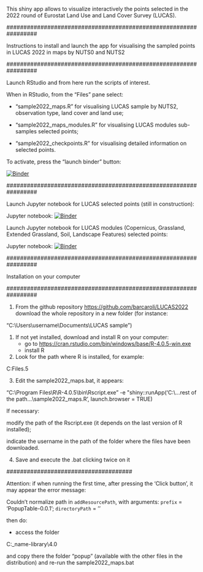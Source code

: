 
<!-- README.md is generated from README.Rmd. Please edit README.Rmd file -->

This shiny app allows to visualize interactively the points selected in
the 2022 round of Eurostat Land Use and Land Cover Survey (LUCAS).

################################################################# 

Instructions to install and launch the app for visualising the sampled
points in LUCAS 2022 in maps by NUTS0 and NUTS2

################################################################# 

Launch RStudio and from here run the scripts of interest.

When in RStudio, from the “Files” pane select:

-   “sample2022\_maps.R” for visualising LUCAS sample by NUTS2,
    observation type, land cover and land use;

-   “sample2022\_maps\_modules.R” for visualising LUCAS modules
    sub-samples selected points;

-   “sample2022\_checkpoints.R” for visualising detailed information on
    selected points.

To activate, press the “launch binder” button:

[![Binder](http://mybinder.org/badge_logo.svg)](http://mybinder.org/v2/gh/barcaroli/LUCAS2022ShinyApp/HEAD?urlpath=rstudio)

################################################################# 

Launch Jupyter notebook for LUCAS selected points (still in
construction):

Jupyter notebook:
[![Binder](https://mybinder.org/badge_logo.svg)](https://mybinder.org/v2/gh/barcaroli/LUCAS2022ShinyApp/HEAD?filepath=LUCAS_selected_points.ipynb)

Launch Jupyter notebook for LUCAS modules (Copernicus, Grassland,
Extended Grassland, Soil, Landscape Features) selected points:

Jupyter notebook:
[![Binder](https://mybinder.org/badge_logo.svg)](https://mybinder.org/v2/gh/barcaroli/LUCAS2022ShinyApp/HEAD?filepath=LUCAS_modules_selected_points.ipynb)

################################################################# 

Installation on your computer

################################################################# 

1.  From the github repository <https://github.com/barcaroli/LUCAS2022>
    download the whole repository in a new folder (for instance:

“C:\\Users\\username\\Documents\\LUCAS sample”)

1.  If not yet installed, download and install R on your computer:
    -   go to
        <https://cran.rstudio.com/bin/windows/base/R-4.0.5-win.exe>
    -   install R
2.  Look for the path where R is installed, for example:

C:Files.5

3.  Edit the sample2022\_maps.bat, it appears:

“C:\\Program Files\\R\\R-4.0.5\\bin\\Rscript.exe” -e
"shiny::runApp(‘C:\\…rest of the path…\\sample2022\_maps.R’,
launch.browser = TRUE)

If necessary:

modify the path of the Rscript.exe (it depends on the last version of R
installed);

indicate the username in the path of the folder where the files have
been downloaded.

4.  Save and execute the .bat clicking twice on it

##################################### 

Attention: if when running the first time, after pressing the ‘Click
button’, it may appear the error message:

Couldn’t normalize path in `addResourcePath`, with arguments: `prefix` =
‘PopupTable-0.0.1’; `directoryPath` = ’’

then do:

-   access the folder

C:\_name-library\\4.0

and copy there the folder “popup” (available with the other files in the
distribution) and re-run the sample2022\_maps.bat
